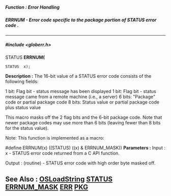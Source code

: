 ##### Function : Error Handling
##### ERRNUM - Error code specific to the package portion of STATUS error code .
---
##### #include <globerr.h>
STATUS **ERRNUM(**

	STATUS  x);
**Description :**
The 16-bit value of a STATUS error code consists of the following fields:

1 bit: Flag bit - status message has been displayed
1 bit: Flag bit - status message came from a remote machine (i.e., a server)
6 bits: "Package" code or partial package code
8 bits: Status value or partial package code plus status value

This macro masks off the 2 flag bits and the 6-bit package code.  Note that 
newer package codes may use more than 6 bits (leaving fewer than 8 bits for the 
status value).  

Note: This function is implemented as a macro:

#define ERRNUM(x) ((STATUS) ((x) & ERRNUM_MASK))
**Parameters :**
Input :
x  -  STATUS error code returned from a C API function.

Output :
(routine)  -  STATUS error code with high order byte masked off.


**See Also :**
[OSLoadString](D:/md_files/OSLoadString.md)
[STATUS](D:/md_files/STATUS.md)
[ERRNUM_MASK](D:/md_files/ERRNUM_MASK.md)
[ERR](D:/md_files/ERR.md)
[PKG](D:/md_files/PKG.md)
---
